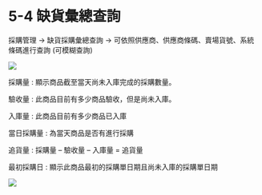 # 5-4 缺貨彙總查詢

採購管理 → 缺貨採購彙總查詢 → 可依照供應商、供應商條碼、賣場貨號、系統條碼進行查詢 \(可模糊查詢\)

![](https://github.com/lifecomService/LifeERP_manuals/tree/c5f5cca33bca11311bde6512cab215b123ef8fd0/.gitbook/assets/image%20%28125%29.png)

採購量 : 顯示商品截至當天尚未入庫完成的採購數量。

驗收量 : 此商品目前有多少商品驗收，但是尚未入庫。

入庫量 : 此商品目前有多少商品已入庫

當日採購量 : 為當天商品是否有進行採購

追貨量 : 採購量 – 驗收量 – 入庫量 = 追貨量

最初採購日 : 顯示此商品最初的採購單日期且尚未入庫的採購單日期

![](https://github.com/lifecomService/LifeERP_manuals/tree/c5f5cca33bca11311bde6512cab215b123ef8fd0/.gitbook/assets/image%20%28108%29.png)

